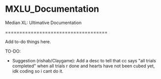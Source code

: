 # MXLU_Documentation
Median XL: Ultimative Documentation

====================================

Add to-do things here.

TO-DO:
- Suggestion (rishab/Claygame): Add a desc to tell that cc says "all trials completed" when all trials r done and hearts have not been cubed yet, idk coding so i cant do it.
